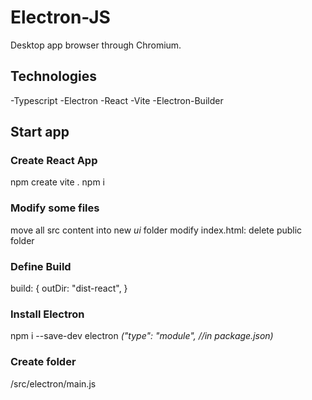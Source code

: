 # Electron-JS
Desktop app browser through Chromium.
##  Technologies
-Typescript
-Electron
-React
-Vite
-Electron-Builder
## Start app
### Create React App
npm create vite .
npm i
### Modify some files
move all src content into new *ui* folder
modify index.html:
**<script type="module" src="/src/ui/main.tsx"></script>**
delete public folder
### Define Build
build: {
    outDir: "dist-react",
  }
### Install Electron
npm i --save-dev electron
*("type": "module", //in package.json)*
### Create folder
/src/electron/main.js
